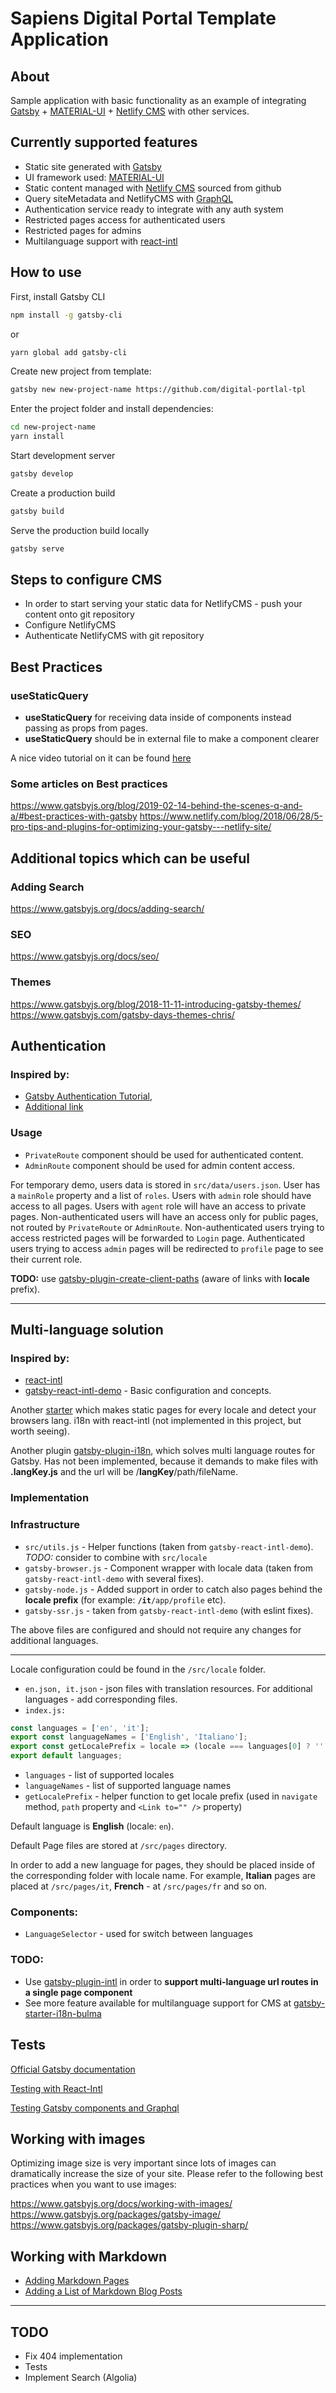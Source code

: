 # Sapiens Digital Portal Template Application

## About

Sample application with basic functionality as an example of integrating [Gatsby](https://www.gatsbyjs.org/) + [MATERIAL-UI](https://material-ui.com/) + [Netlify CMS](https://www.netlifycms.org/) with other services.

## Currently supported features

- Static site generated with [Gatsby](https://www.gatsbyjs.org/)
- UI framework used: [MATERIAL-UI](https://material-ui.com/)
- Static content managed with [Netlify CMS](https://www.netlifycms.org/) sourced from github
- Query siteMetadata and NetlifyCMS with [GraphQL](https://graphql.org/)
- Authentication service ready to integrate with any auth system
- Restricted pages access for authenticated users
- Restricted pages for admins
- Multilanguage support with [react-intl](https://github.com/formatjs/react-intl)

## How to use

First, install Gatsby CLI

```sh
npm install -g gatsby-cli
```

or

```sh
yarn global add gatsby-cli
```

<!-- Download the example [or clone the repo](https://github.com/mui-org/material-ui): -->

<!--
```sh
curl https://codeload.github.com/mui-org/material-ui/tar.gz/next | tar -xz --strip=2  material-ui-next/examples/gatsby-next
cd gatsby-next
``` -->

Create new project from template:

```sh
gatsby new new-project-name https://github.com/digital-portlal-tpl
```

Enter the project folder and install dependencies:

```sh
cd new-project-name
yarn install
```

Start development server

```sh
gatsby develop
```

Create a production build

```sh
gatsby build
```

Serve the production build locally

```sh
gatsby serve
```

## Steps to configure CMS

- In order to start serving your static data for NetlifyCMS - push your content onto git repository
- Configure NetlifyCMS
- Authenticate NetlifyCMS with git repository

## Best Practices

### useStaticQuery

- **useStaticQuery** for receiving data inside of components instead passing as props from pages.
- **useStaticQuery** should be in external file to make a component clearer

A nice video tutorial on it can be found [here](https://egghead.io/lessons/gatsby-load-data-using-graphql-queries-directly-in-a-gatsby-v2-component-with-staticquery)

### Some articles on Best practices

https://www.gatsbyjs.org/blog/2019-02-14-behind-the-scenes-q-and-a/#best-practices-with-gatsby
https://www.netlify.com/blog/2018/06/28/5-pro-tips-and-plugins-for-optimizing-your-gatsby---netlify-site/

## Additional topics which can be useful

### Adding Search

https://www.gatsbyjs.org/docs/adding-search/

### SEO

https://www.gatsbyjs.org/docs/seo/

### Themes

https://www.gatsbyjs.org/blog/2018-11-11-introducing-gatsby-themes/
https://www.gatsbyjs.com/gatsby-days-themes-chris/

## Authentication

### Inspired by:

- [Gatsby Authentication Tutorial](https://www.gatsbyjs.org/docs/authentication-tutorial/), 
- [Additional link](https://www.gatsbyjs.org/docs/building-apps-with-gatsby/#client-only-routes--user-authentication)


### Usage

- `PrivateRoute` component should be used for authenticated content.
- `AdminRoute` component should be used for admin content access.

For temporary demo, users data is stored in `src/data/users.json`. User has a `mainRole` property and a list of `roles`. Users with `admin` role should have access to all pages. Users with `agent` role will have an access to private pages. Non-authenticated users will have an access only for public pages, not routed by `PrivateRoute` or `AdminRoute`. 
Non-authenticated users trying to access restricted pages will be forwarded to `Login` page. Authenticated users trying to access `admin` pages will be redirected to `profile` page to see their current role.

**TODO:** use [gatsby-plugin-create-client-paths](https://www.gatsbyjs.org/packages/gatsby-plugin-create-client-paths/) (aware of links with **locale** prefix).

---

## Multi-language solution

### Inspired by:

- [react-intl](https://github.com/formatjs/react-intl)
- [gatsby-react-intl-demo](https://github.com/bmihelac/gatsby-react-intl-demo) - Basic configuration and concepts.

Another [starter](https://www.gatsbyjs.org/starters/tomekskuta/gatsby-starter-intl/) which makes static pages for every locale and detect your browsers lang. i18n with react-intl (not implemented in this project, but worth seeing).

Another plugin [gatsby-plugin-i18n](https://github.com/angeloocana/gatsby-plugin-i18n), which solves multi language routes for Gatsby.
Has not been implemented, because it demands to make files with **.langKey.js** and the url will be /**langKey**/path/fileName.



### Implementation

### Infrastructure

- `src/utils.js` - Helper functions (taken from `gatsby-react-intl-demo`). _TODO:_ consider to combine with `src/locale`
- `gatsby-browser.js` - Component wrapper with locale data (taken from `gatsby-react-intl-demo` with several fixes). 
- `gatsby-node.js` - Added support in order to catch also pages behind the **locale prefix** (for example: **`/it`**`/app/profile` etc).
- `gatsby-ssr.js` - taken from `gatsby-react-intl-demo` (with eslint fixes). 

The above files are configured and should not require any changes for additional languages.

---

Locale configuration could be found in the `/src/locale` folder.

- `en.json, it.json` - json files with translation resources. For additional languages - add corresponding files.
- `index.js:`

```js
const languages = ['en', 'it'];
export const languageNames = ['English', 'Italiano'];
export const getLocalePrefix = locale => (locale === languages[0] ? '' : `/${locale}`);
export default languages;
```

- `languages` - list of supported locales
- `languageNames` - list of supported language names
- `getLocalePrefix` - helper function to get locale prefix (used in `navigate` method, `path` property and `<Link to="" />` property)

Default language is **English** (locale: `en`).

Default Page files are stored at `/src/pages` directory.

In order to add a new language for pages, they should be placed inside of the corresponding folder with locale name. For example, **Italian** pages are placed at `/src/pages/it`, **French** - at `/src/pages/fr` and so on.

### Components:

- `LanguageSelector` - used for switch between languages

### TODO:

- Use [gatsby-plugin-intl](https://github.com/wiziple/gatsby-plugin-intl) in order to **support multi-language url routes in a single page component**
- See more feature available for multilanguage support for CMS at [gatsby-starter-i18n-bulma](https://github.com/kalwalt/gatsby-starter-i18n-bulma)

## Tests

[Official Gatsby documentation](https://www.gatsbyjs.org/docs/unit-testing/)

[Testing with React-Intl](https://github.com/formatjs/react-intl/blob/master/docs/Testing-with-React-Intl.md)

[Testing Gatsby components and Graphql](https://github.com/gatsbyjs/gatsby/blob/master/docs/docs/testing-components-with-graphql.md)

## Working with images
Optimizing image size is very important since lots of images can dramatically increase the size of your site.
Please refer to the following best practices when you want to use images:

https://www.gatsbyjs.org/docs/working-with-images/
https://www.gatsbyjs.org/packages/gatsby-image/
https://www.gatsbyjs.org/packages/gatsby-plugin-sharp/

## Working with Markdown

- [Adding Markdown Pages](https://www.gatsbyjs.org/docs/adding-markdown-pages/)
- [Adding a List of Markdown Blog Posts](https://www.gatsbyjs.org/docs/adding-a-list-of-markdown-blog-posts/)



---

## **TODO**

- Fix 404 implementation
- Tests
- Implement Search (Algolia)
